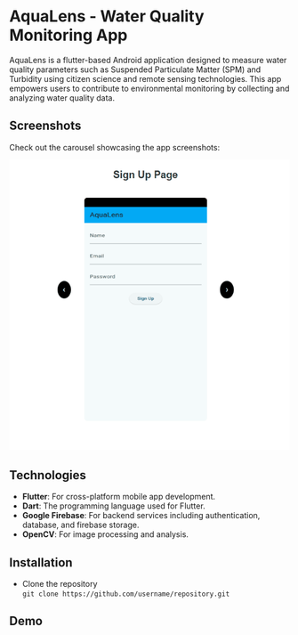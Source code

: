 # AquaLens - Water Quality Monitoring App

AquaLens is a flutter-based Android application designed to measure water quality parameters such as Suspended Particulate Matter (SPM) and Turbidity using citizen science and remote sensing technologies. This app empowers users to contribute to environmental monitoring by collecting and analyzing water quality data.

## **Screenshots**
Check out the carousel showcasing the app screenshots: 
<div align="center">
  <img src="assets/images/Animation.gif" alt="App Demo">
</div>

## **Technologies**
- **Flutter**: For cross-platform mobile app development.
- **Dart**: The programming language used for Flutter.
- **Google Firebase**: For backend services including authentication, database, and firebase storage.
- **OpenCV**: For image processing and analysis.

## **Installation**
- Clone the repository<br/> `git clone https://github.com/username/repository.git`

## **Demo**
